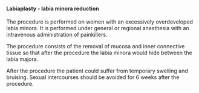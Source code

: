 <h4 class="text-center text-primary">Labiaplasty - labia minora reduction</h4>

The procedure is performed on women with an excessively overdeveloped labia minora. It is
performed under general or regional anesthesia with an intravenous administration of painkillers.

The procedure consists of the removal of mucosa and inner connective tissue so that after the
procedure the labia minora would hide between the labia majora.

After the procedure the patient could suffer from temporary swelling and bruising. Sexual
intercourses should be avoided for 6 weeks after the procedure.
